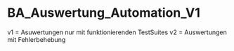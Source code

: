 # BA_Auswertung_Automation_V1

v1 = Asuwertungen nur mit funktionierenden TestSuites
v2 = Auswertungen mit Fehlerbehebung
